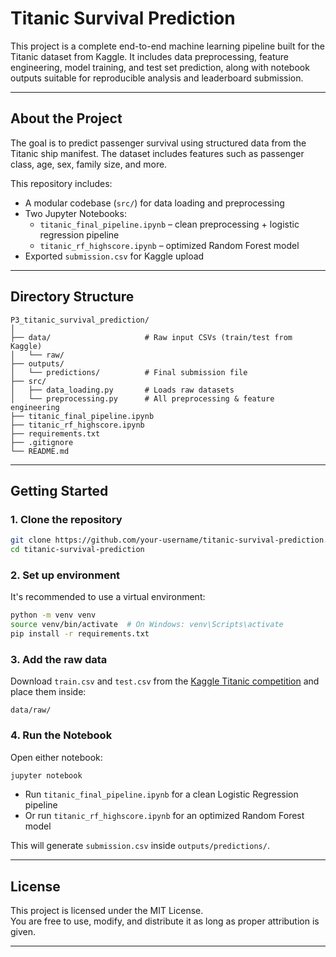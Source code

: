 # Titanic Survival Prediction

This project is a complete end-to-end machine learning pipeline built for the Titanic dataset from Kaggle. It includes data preprocessing, feature engineering, model training, and test set prediction, along with notebook outputs suitable for reproducible analysis and leaderboard submission.

---

## About the Project

The goal is to predict passenger survival using structured data from the Titanic ship manifest. The dataset includes features such as passenger class, age, sex, family size, and more.

This repository includes:

- A modular codebase (`src/`) for data loading and preprocessing
- Two Jupyter Notebooks:
  - `titanic_final_pipeline.ipynb` – clean preprocessing + logistic regression pipeline
  - `titanic_rf_highscore.ipynb` – optimized Random Forest model
- Exported `submission.csv` for Kaggle upload

---

## Directory Structure

```
P3_titanic_survival_prediction/
│
├── data/                     # Raw input CSVs (train/test from Kaggle)
│   └── raw/
├── outputs/
│   └── predictions/          # Final submission file
├── src/
│   ├── data_loading.py       # Loads raw datasets
│   └── preprocessing.py      # All preprocessing & feature engineering
├── titanic_final_pipeline.ipynb
├── titanic_rf_highscore.ipynb
├── requirements.txt
├── .gitignore
└── README.md
```

---

## Getting Started

### 1. Clone the repository

```bash
git clone https://github.com/your-username/titanic-survival-prediction.git
cd titanic-survival-prediction
```

### 2. Set up environment

It's recommended to use a virtual environment:

```bash
python -m venv venv
source venv/bin/activate  # On Windows: venv\Scripts\activate
pip install -r requirements.txt
```

### 3. Add the raw data

Download `train.csv` and `test.csv` from the [Kaggle Titanic competition](https://www.kaggle.com/competitions/titanic) and place them inside:

```
data/raw/
```

### 4. Run the Notebook

Open either notebook:

```bash
jupyter notebook
```

- Run `titanic_final_pipeline.ipynb` for a clean Logistic Regression pipeline
- Or run `titanic_rf_highscore.ipynb` for an optimized Random Forest model

This will generate `submission.csv` inside `outputs/predictions/`.

---

## License

This project is licensed under the MIT License.  
You are free to use, modify, and distribute it as long as proper attribution is given.

---
